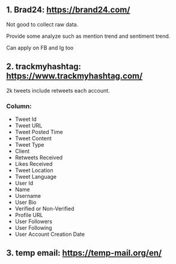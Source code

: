 ## 1. Brad24: https://brand24.com/
  Not good to collect raw data.
    
  Provide some analyze such as mention trend and sentiment trend.
  
  Can apply on FB and Ig too
  
## 2. trackmyhashtag: https://www.trackmyhashtag.com/
  2k tweets include retweets each account.
  ### Column:
  - Tweet Id	
  - Tweet URL
  - Tweet Posted Time	
  - Tweet Content	
  - Tweet Type	
  - Client
  - Retweets Received	
  - Likes Received	
  - Tweet Location	
  - Tweet Language	
  - User  Id	
  - Name	
  - Username	
  - User Bio	
  - Verified or Non-Verified	
  - Profile URL	
  - User Followers	
  - User Following	
  - User Account Creation Date

## 3. temp email: https://temp-mail.org/en/
